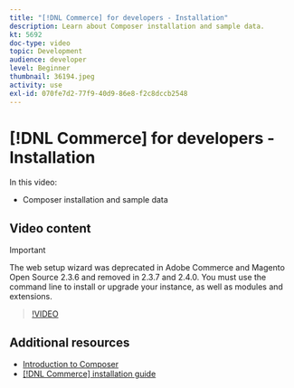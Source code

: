 ```yaml
---
title: "[!DNL Commerce] for developers - Installation"
description: Learn about Composer installation and sample data.
kt: 5692
doc-type: video
topic: Development
audience: developer
level: Beginner
thumbnail: 36194.jpeg
activity: use
exl-id: 070fe7d2-77f9-40d9-86e8-f2c8dccb2548
---
```

# [!DNL Commerce] for developers - Installation

In this video:

- Composer installation and sample data

## Video content

>[!IMPORTANT]
>
>The web setup wizard was deprecated in Adobe Commerce and Magento Open Source 2.3.6 and removed in 2.3.7 and 2.4.0. You must use the command line to install or upgrade your instance, as well as modules and extensions.

>[!VIDEO](https://video.tv.adobe.com/v/36194?quality=12&learn=on)

## Additional resources

- [Introduction to Composer](https://devdocs.magento.com/guides/v2.4/extension-dev-guide/intro/intro-composer.html)
- [[!DNL Commerce] installation guide](https://devdocs.magento.com/guides/v2.4/install-gde/install-flow-diagram.html)

